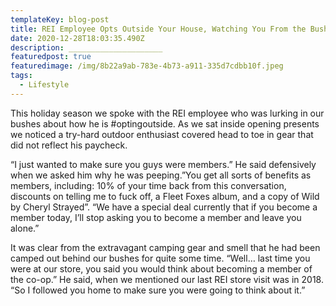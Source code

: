 ```yaml
---
templateKey: blog-post
title: REI Employee Opts Outside Your House, Watching You From the Bushes
date: 2020-12-28T18:03:35.490Z
description: _____________________
featuredpost: true
featuredimage: /img/8b22a9ab-783e-4b73-a911-335d7cdbb10f.jpeg
tags:
  - Lifestyle
---
```

This holiday season we spoke with the REI employee who was lurking in our bushes about how he is #optingoutside. As we sat inside opening presents we noticed a try-hard outdoor enthusiast covered head to toe in gear that did not reflect his paycheck.



“I just wanted to make sure you guys were members.” He said defensively when we asked him why he was peeping.”You get all sorts of benefits as members, including: 10% of your time back from this conversation, discounts on telling me to fuck off, a Fleet Foxes album, and a copy of Wild by Cheryl Strayed”. “We have a special deal currently that if you become a member today, I’ll stop asking you to become a member and leave you alone.”



It was clear from the extravagant camping gear and smell that he had been camped out behind our bushes for quite some time. “Well… last time you were at our store, you said you would think about becoming a member of the co-op.” He said, when we mentioned our last REI store visit was in 2018. “So I followed you home to make sure you were going to think about it.”